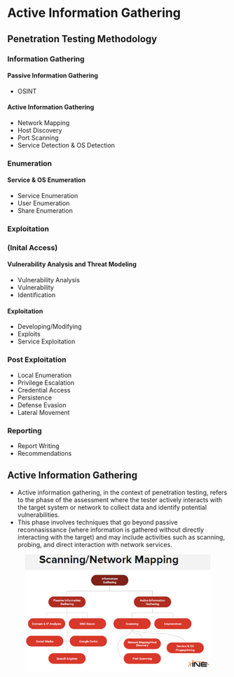 # Active Information Gathering

## Penetration Testing Methodology

### Information Gathering

#### Passive Information Gathering

* OSINT

#### Active Information Gathering

* Network Mapping
* Host Discovery
* Port Scanning
* Service Detection & OS Detection

### Enumeration

#### Service & OS Enumeration

* Service Enumeration
* User Enumeration
* Share Enumeration

### Exploitation

### (Inital Access)

#### Vulnerability Analysis and Threat Modeling

* Vulnerability Analysis
* Vulnerability
* Identification

#### Exploitation

* Developing/Modifying&#x20;
* Exploits
* Service Exploitation

### Post Exploitation

* Local Enumeration
* Privilege Escalation
* Credential Access
* Persistence
* Defense Evasion
* Lateral Movement

### Reporting

* Report Writing
* Recommendations

## Active Information Gathering

* Active information gathering, in the context of penetration testing, refers to the phase of the assessment where the tester actively interacts with the target system or network to collect data and identify potential vulnerabilities.
* This phase involves techniques that go beyond passive reconnasissance (where information is gathered without directly interacting with the target) and may include activities such as scanning, probing, and direct interaction with network services.

<figure><img src="../../.gitbook/assets/image (173).png" alt=""><figcaption></figcaption></figure>
